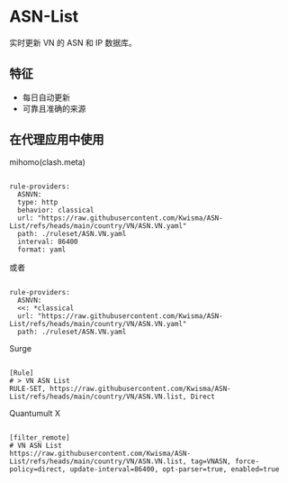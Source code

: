 
# ASN-List
    
实时更新 VN 的 ASN 和 IP 数据库。
    
## 特征
    
- 每日自动更新
- 可靠且准确的来源
    
## 在代理应用中使用
    
mihomo(clash.meta)
   
<pre><code class="language-javascript">
rule-providers:
  ASNVN:
  type: http
  behavior: classical
  url: "https://raw.githubusercontent.com/Kwisma/ASN-List/refs/heads/main/country/VN/ASN.VN.yaml"
  path: ./ruleset/ASN.VN.yaml
  interval: 86400
  format: yaml
</code></pre>

或者

<pre><code class="language-javascript">
rule-providers:
  ASNVN:
  <<: *classical
  url: "https://raw.githubusercontent.com/Kwisma/ASN-List/refs/heads/main/country/VN/ASN.VN.yaml"
  path: ./ruleset/ASN.VN.yaml
</code></pre>
    
Surge
    
<pre><code class="language-javascript">
[Rule]
# > VN ASN List
RULE-SET, https://raw.githubusercontent.com/Kwisma/ASN-List/refs/heads/main/country/VN/ASN.VN.list, Direct
</code></pre>
    
Quantumult X
    
<pre><code class="language-javascript">
[filter_remote]
# VN ASN List
https://raw.githubusercontent.com/Kwisma/ASN-List/refs/heads/main/country/VN/ASN.VN.list, tag=VNASN, force-policy=direct, update-interval=86400, opt-parser=true, enabled=true
</code></pre>
